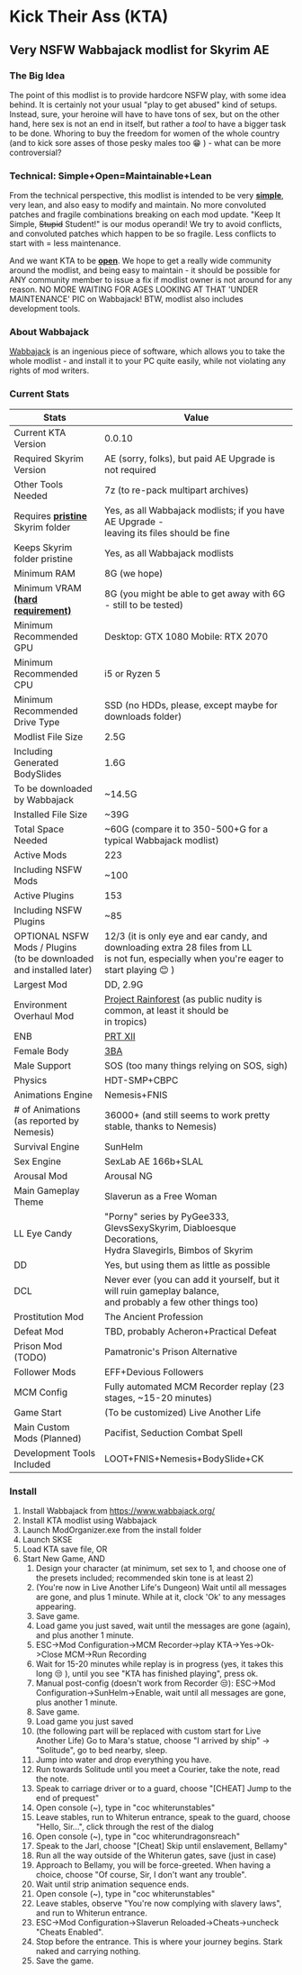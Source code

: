 # Kick Their Ass (KTA) 
## Very NSFW Wabbajack modlist for Skyrim AE

### The Big Idea
The point of this modlist is to provide hardcore NSFW play, with some idea behind. It is certainly not your usual "play to get abused" kind of setups. Instead, sure, your heroine will have to have tons of sex, but on the other hand, here sex is not an end in itself, but rather a _tool_ to have a bigger task to be done. Whoring to buy the freedom for women of the whole country (and to kick sore asses of those pesky males too :grin: ) - what can be more controversial? 

### Technical: Simple+Open=Maintainable+Lean
From the technical perspective, this modlist is intended to be very <ins>**simple**</ins>, very lean, and also easy to modify and maintain. No more convoluted patches and fragile combinations breaking on each mod update. "Keep It Simple, ~~Stupid~~ Student!" is our modus operandi! We try to avoid conflicts, and convoluted patches which happen to be so fragile. Less conflicts to start with = less maintenance. 

And we want KTA to be <ins>**open**</ins>. We hope to get a really wide community around the modlist, and being easy to maintain - it should be possible for ANY community member to issue a fix if modlist owner is not around for any reason. NO MORE WAITING FOR AGES LOOKING AT THAT 'UNDER MAINTENANCE' PIC on Wabbajack! BTW, modlist also includes development tools. 

### About Wabbajack
[Wabbajack](https://www.wabbajack.org/) is an ingenious piece of software, which allows you to take the whole modlist - and install it to your PC quite easily, while not violating any rights of mod writers. 

### Current Stats
| Stats | Value |
|-----|-----|
| Current KTA Version | 0.0.10 |
| Required Skyrim Version | AE (sorry, folks), but paid AE Upgrade is not required |
| Other Tools Needed | 7z (to re-pack multipart archives) |
| Requires <ins>**pristine**</ins> Skyrim folder | Yes, as all Wabbajack modlists; if you have AE Upgrade - <br> leaving its files should be fine |
| Keeps Skyrim folder pristine | Yes, as all Wabbajack modlists |
| Minimum RAM | 8G (we hope)  |
| Minimum VRAM <ins>**(hard requirement)**</ins> | 8G (you might be able to get away with 6G - still to be tested) |
| Minimum Recommended GPU | Desktop: GTX 1080 Mobile: RTX 2070 |
| Minimum Recommended CPU | i5 or Ryzen 5 |
| Minimum Recommended Drive Type | SSD (no HDDs, please, except maybe for downloads folder) |
| Modlist File Size | 2.5G |
| Including Generated BodySlides | 1.6G |
| To be downloaded by Wabbajack | ~14.5G |
| Installed File Size | ~39G |
| Total Space Needed | ~60G (compare it to 350-500+G for a typical Wabbajack modlist) |
| Active Mods | 223 |
| Including NSFW Mods | ~100 |
| Active Plugins | 153 |
| Including NSFW Plugins | ~85 |
| OPTIONAL NSFW Mods / Plugins <br> (to be downloaded and installed later) | 12/3 (it is only eye and ear candy, and downloading extra 28 files from LL <br> is not fun, especially when you're eager to start playing :blush: )|
| Largest Mod | DD, 2.9G | 
| Environment Overhaul Mod | [Project Rainforest](https://www.nexusmods.com/skyrimspecialedition/mods/20636) (as public nudity is common, at least it should be <br> in tropics) | 
| ENB | [PRT XII](https://www.nexusmods.com/skyrimspecialedition/mods/4743/?tab=files) |
| Female Body | [3BA](https://www.nexusmods.com/skyrimspecialedition/mods/30174) |
| Male Support | SOS (too many things relying on SOS, sigh) |
| Physics | HDT-SMP+CBPC |
| Animations Engine | Nemesis+FNIS |
| # of Animations (as reported by Nemesis) | 36000+ (and still seems to work pretty stable, thanks to Nemesis) |
| Survival Engine | SunHelm |
| Sex Engine | SexLab AE 166b+SLAL |
| Arousal Mod | Arousal NG |
| Main Gameplay Theme | Slaverun as a Free Woman |
| LL Eye Candy | "Porny" series by PyGee333, GlevsSexySkyrim, Diabloesque Decorations, <br> Hydra Slavegirls, Bimbos of Skyrim |
| DD | Yes, but using them as little as possible |
| DCL | Never ever (you can add it yourself, but it will ruin gameplay balance, <br> and probably a few other things too) | 
| Prostitution Mod | The Ancient Profession |
| Defeat Mod | TBD, probably Acheron+Practical Defeat |
| Prison Mod (TODO) | Pamatronic's Prison Alternative |
| Follower Mods | EFF+Devious Followers |
| MCM Config | Fully automated MCM Recorder replay (23 stages, ~15-20 minutes) |
| Game Start | (To be customized) Live Another Life | 
| Main Custom Mods (Planned) | Pacifist, Seduction Combat Spell | 
| Development Tools Included | LOOT+FNIS+Nemesis+BodySlide+CK |

### Install
1. Install Wabbajack from https://www.wabbajack.org/
2. Install KTA modlist using Wabbajack
3. Launch ModOrganizer.exe from the install folder
4. Launch SKSE
5. Load KTA save file, OR
6. Start New Game, AND
   1. Design your character (at minimum, set sex to 1, and choose one of the presets included; recommended skin tone is at least 2)
   2. (You're now in Live Another Life's Dungeon) Wait until all messages are gone, and plus 1 minute. While at it, clock 'Ok' to any messages appearing.
   3. Save game.
   4. Load game you just saved, wait until the messages are gone (again), and plus another 1 minute.
   5. ESC->Mod Configuration->MCM Recorder->play KTA->Yes->Ok->Close MCM->Run Recording
   6. Wait for 15-20 minutes while replay is in progress (yes, it takes this long 😒 ), until you see "KTA has finished playing", press ok.
   7. Manual post-config (doesn't work from Recorder 😒): ESC->Mod Configuration->SunHelm->Enable, wait until all messages are gone, plus another 1 minute.
   8. Save game.
   9. Load game you just saved
   10. (the following part will be replaced with custom start for Live Another Life) Go to Mara's statue, choose "I arrived by ship" -> "Solitude", go to bed nearby, sleep.
   11. Jump into water and drop everything you have. 
   12. Run towards Solitude until you meet a Courier, take the note, read the note.
   13. Speak to carriage driver or to a guard, choose "[CHEAT] Jump to the end of prequest"
   14. Open console (~), type in "coc whiterunstables"
   15. Leave stables, run to Whiterun entrance, speak to the guard, choose "Hello, Sir...", click through the rest of the dialog
   16. Open console (~), type in "coc whiterundragonsreach"
   17. Speak to the Jarl, choose "[Cheat] Skip until enslavement, Bellamy"
   18. Run all the way outside of the Whiterun gates, save (just in case)
   19. Approach to Bellamy, you will be force-greeted. When having a choice, choose "Of course, Sir, I don't want any trouble".
   20. Wait until strip animation sequence ends.
   21. Open console (~), type in "coc whiterunstables"
   22. Leave stables, observe "You're now complying with slavery laws", and run to Whiterun entrance.
   23. ESC->Mod Configuration->Slaverun Reloaded->Cheats->uncheck "Cheats Enabled".
   24. Stop before the entrance. This is where your journey begins. Stark naked and carrying nothing.
   25. Save the game.

